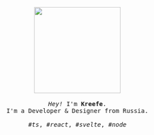 <p align="center">

  <br>
  <br>
  
  <img width="200" src="https://kirlovon.github.io/Kirlovon/cat.gif">
 
  <br>
  <br>
  
  <samp>
    <i>Hey!</i> I'm <b>Kreefe</b>.
    <br> 
    I'm a Developer & Designer from Russia.
    <br>
    <br>
    <i>#ts</i>, <i>#react</i>, <i>#svelte</i>, <i>#node</i>
  </samp>
  
  <br>
  <br>
  <br>
  <br>
  <br>

</p>
